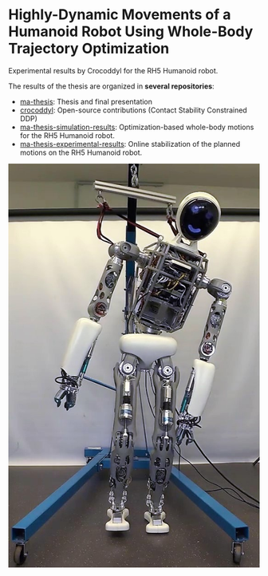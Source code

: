 # Highly-Dynamic Movements of a Humanoid Robot Using Whole-Body Trajectory Optimization
Experimental results by Crocoddyl for the RH5 Humanoid robot.

The results of the thesis are organized in **several repositories**:

- [ma-thesis](https://github.com/julesser/ma-thesis): Thesis and final presentation
- [crocoddyl](https://github.com/julesser/crocoddyl): Open-source contributions (Contact Stability Constrained DDP)
- [ma-thesis-simulation-results](https://github.com/julesser/ma-thesis-simulation-results): Optimization-based whole-body motions for the RH5 Humanoid robot.
- [ma-thesis-experimental-results](https://github.com/julesser/ma-thesis-experimental-results): Online stabilization of the planned motions on the RH5 Humanoid robot.

![RH5 Humanoid Performing A Step](https://github.com/julesser/ma-thesis-experimental-results/blob/master/walkStatic/snaps/3.jpg)
